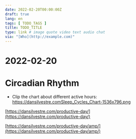 ```yaml
---
date: 2022-02-20T00:00:00Z
draft: true
lang: en
tags: [ TODO_TAGS ]
title: TODO_TITLE
type: link # image quote video text audio chat
via: "[Who](http://example.com)"
---
```



# 2022-02-20 
# 

# 

# Circadian Rhythm

* Clip the chart about different active hours: https://dansilvestre.comSleep_Cycles_Chart-1536x796.png

[https://dansilvestre.com/productive-day/](https://dansilvestre.com/productive-day/)

[https://dansilvestre.com/productive-day/amp/](https://dansilvestre.com/productive-day/amp/)

